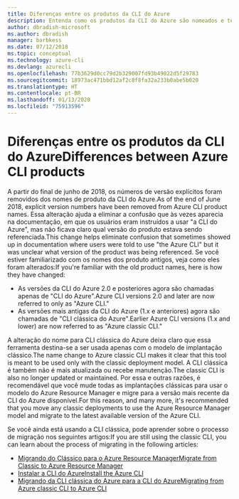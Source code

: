 ```yaml
---
title: Diferenças entre os produtos da CLI do Azure
description: Entenda como os produtos da CLI do Azure são nomeados e têm a versão controlada, e como atualizá-los.
author: dbradish-microsoft
ms.author: dbradish
manager: barbkess
ms.date: 07/12/2018
ms.topic: conceptual
ms.technology: azure-cli
ms.devlang: azurecli
ms.openlocfilehash: 77b3629d0cc79d2b329007fd93b49022d5f29783
ms.sourcegitcommit: 18973ac471bbd12af2c8f8fa32a233b0abe5b020
ms.translationtype: HT
ms.contentlocale: pt-BR
ms.lasthandoff: 01/13/2020
ms.locfileid: "75913596"
---
```

# <a name="differences-between-azure-cli-products"></a><span data-ttu-id="0d4a0-103">Diferenças entre os produtos da CLI do Azure</span><span class="sxs-lookup"><span data-stu-id="0d4a0-103">Differences between Azure CLI products</span></span>

<span data-ttu-id="0d4a0-104">A partir do final de junho de 2018, os números de versão explícitos foram removidos dos nomes de produto da CLI do Azure.</span><span class="sxs-lookup"><span data-stu-id="0d4a0-104">As of the end of June 2018, explicit version numbers have been removed from Azure CLI product names.</span></span> <span data-ttu-id="0d4a0-105">Essa alteração ajuda a eliminar a confusão que às vezes aparecia na documentação, em que os usuários eram instruídos a usar "a CLI do Azure", mas não ficava claro qual versão do produto estava sendo referenciada.</span><span class="sxs-lookup"><span data-stu-id="0d4a0-105">This change helps eliminate confusion that sometimes showed up in documentation where users were told to use "the Azure CLI" but it was unclear what version of the product was being referenced.</span></span> <span data-ttu-id="0d4a0-106">Se você estiver familiarizado com os nomes dos produto antigos, veja como eles foram alterados:</span><span class="sxs-lookup"><span data-stu-id="0d4a0-106">If you're familiar with the old product names, here is how they have changed:</span></span>

* <span data-ttu-id="0d4a0-107">As versões da CLI do Azure 2.0 e posteriores agora são chamadas apenas de "CLI do Azure".</span><span class="sxs-lookup"><span data-stu-id="0d4a0-107">Azure CLI versions 2.0 and later are now referred to only as "Azure CLI."</span></span>
* <span data-ttu-id="0d4a0-108">As versões mais antigas da CLI do Azure (1.x e anteriores) agora são chamadas de "CLI clássica do Azure".</span><span class="sxs-lookup"><span data-stu-id="0d4a0-108">Earlier Azure CLI versions (1.x and lower) are now referred to as "Azure classic CLI."</span></span>

<span data-ttu-id="0d4a0-109">A alteração do nome para CLI clássica do Azure deixa claro que essa ferramenta destina-se a ser usada apenas com o modelo de implantação clássico.</span><span class="sxs-lookup"><span data-stu-id="0d4a0-109">The name change to Azure classic CLI makes it clear that this tool is meant to be used only with the classic deployment model.</span></span> <span data-ttu-id="0d4a0-110">A CLI clássica é também não é mais atualizada ou recebe manutenção.</span><span class="sxs-lookup"><span data-stu-id="0d4a0-110">The classic CLI is also no longer updated or maintained.</span></span> <span data-ttu-id="0d4a0-111">Por essa e outras razões, é recomendável que você mude todas as implantações clássicas para usar o modelo do Azure Resource Manager e migre para a versão mais recente da CLI do Azure disponível.</span><span class="sxs-lookup"><span data-stu-id="0d4a0-111">For this reason, and many more, it's recommended that you move any classic deployments to use the Azure Resource Manager model and migrate to the latest available version of the Azure CLI.</span></span>

<span data-ttu-id="0d4a0-112">Se você ainda está usando a CLI clássica, pode aprender sobre o processo de migração nos seguintes artigos:</span><span class="sxs-lookup"><span data-stu-id="0d4a0-112">If you are still using the classic CLI, you can learn about the process of migrating in the following articles:</span></span>

* [<span data-ttu-id="0d4a0-113">Migrando do Clássico para o Azure Resource Manager</span><span class="sxs-lookup"><span data-stu-id="0d4a0-113">Migrate from Classic to Azure Resource Manager</span></span>](/azure/virtual-machines/linux/migration-classic-resource-manager-overview)
* [<span data-ttu-id="0d4a0-114">Instalar a CLI do Azure</span><span class="sxs-lookup"><span data-stu-id="0d4a0-114">Install the Azure CLI</span></span>](install-azure-cli.md)
* [<span data-ttu-id="0d4a0-115">Migrando da CLI clássica do Azure para a CLI do Azure</span><span class="sxs-lookup"><span data-stu-id="0d4a0-115">Migrating from Azure classic CLI to Azure CLI</span></span>](https://github.com/Azure/azure-cli/blob/dev/doc/classic_cli_migration.md)
